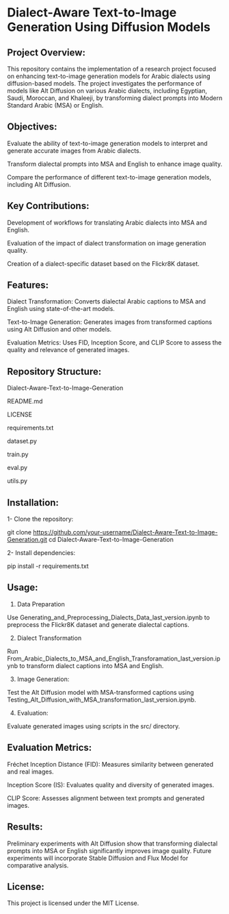 # Dialect-Aware Text-to-Image Generation Using Diffusion Models

## Project Overview:

This repository contains the implementation of a research project focused on enhancing text-to-image generation models for Arabic dialects using diffusion-based models. The project investigates the performance of models like Alt Diffusion on various Arabic dialects, including Egyptian, Saudi, Moroccan, and Khaleeji, by transforming dialect prompts into Modern Standard Arabic (MSA) or English.


## Objectives:

Evaluate the ability of text-to-image generation models to interpret and generate accurate images from Arabic dialects.

Transform dialectal prompts into MSA and English to enhance image quality.

Compare the performance of different text-to-image generation models, including Alt Diffusion.

## Key Contributions:

Development of workflows for translating Arabic dialects into MSA and English.

Evaluation of the impact of dialect transformation on image generation quality.

Creation of a dialect-specific dataset based on the Flickr8K dataset.


## Features:

Dialect Transformation: Converts dialectal Arabic captions to MSA and English using state-of-the-art models.

Text-to-Image Generation: Generates images from transformed captions using Alt Diffusion and other models.

Evaluation Metrics: Uses FID, Inception Score, and CLIP Score to assess the quality and relevance of generated images.

## Repository Structure:

Dialect-Aware-Text-to-Image-Generation

README.md

LICENSE

requirements.txt

dataset.py

train.py

eval.py

utils.py

## Installation:

1- Clone the repository:

git clone https://github.com/your-username/Dialect-Aware-Text-to-Image-Generation.git
cd Dialect-Aware-Text-to-Image-Generation

2- Install dependencies:

pip install -r requirements.txt

## Usage:

1. Data Preparation

Use Generating_and_Preprocessing_Dialects_Data_last_version.ipynb to preprocess the Flickr8K dataset and generate dialectal captions.


2. Dialect Transformation

Run From_Arabic_Dialects_to_MSA_and_English_Transforamation_last_version.ipynb to transform dialect captions into MSA and English.

3. Image Generation:

Test the Alt Diffusion model with MSA-transformed captions using Testing_Alt_Diffusion_with_MSA_transformation_last_version.ipynb.

4. Evaluation:

Evaluate generated images using scripts in the src/ directory.

## Evaluation Metrics:

Fréchet Inception Distance (FID): Measures similarity between generated and real images.

Inception Score (IS): Evaluates quality and diversity of generated images.

CLIP Score: Assesses alignment between text prompts and generated images.

## Results:

Preliminary experiments with Alt Diffusion show that transforming dialectal prompts into MSA or English significantly improves image quality. Future experiments will incorporate Stable Diffusion and Flux Model for comparative analysis.

## License:

This project is licensed under the MIT License.

